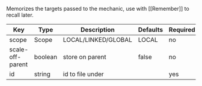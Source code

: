 Memorizes the targets passed to the mechanic, use with [[Remember]] to recall later.

| Key | Type | Description | Defaults | Required | Variable |
|-|-|-|-|-|-|
| scope | Scope | LOCAL/LINKED/GLOBAL | LOCAL | no | no |
| scale-off-parent | boolean | store on parent | false | no | no |
| id | string | id to file under | | yes | no | 
